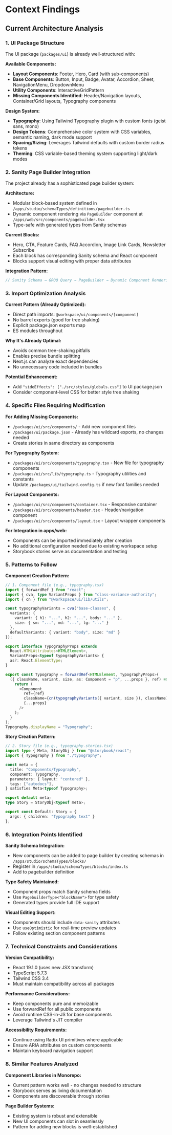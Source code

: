 # Context Findings

## Current Architecture Analysis

### 1. UI Package Structure
The UI package (`packages/ui`) is already well-structured with:

**Available Components:**
- **Layout Components**: Footer, Hero, Card (with sub-components)
- **Base Components**: Button, Input, Badge, Avatar, Accordion, Sheet, NavigationMenu, DropdownMenu
- **Utility Components**: InteractiveGridPattern
- **Missing Components Identified**: Header/Navigation layouts, Container/Grid layouts, Typography components

**Design System:**
- **Typography**: Using Tailwind Typography plugin with custom fonts (geist sans, mono)
- **Design Tokens**: Comprehensive color system with CSS variables, semantic naming, dark mode support
- **Spacing/Sizing**: Leverages Tailwind defaults with custom border radius tokens
- **Theming**: CSS variable-based theming system supporting light/dark modes

### 2. Sanity Page Builder Integration

The project already has a sophisticated page builder system:

**Architecture:**
- Modular block-based system defined in `/apps/studio/schemaTypes/definitions/pagebuilder.ts`
- Dynamic component rendering via `PageBuilder` component at `/apps/web/src/components/pagebuilder.tsx`
- Type-safe with generated types from Sanity schemas

**Current Blocks:**
- Hero, CTA, Feature Cards, FAQ Accordion, Image Link Cards, Newsletter Subscribe
- Each block has corresponding Sanity schema and React component
- Blocks support visual editing with proper data attributes

**Integration Pattern:**
```typescript
// Sanity Schema → GROQ Query → PageBuilder → Dynamic Component Rendering
```

### 3. Import Optimization Analysis

**Current Pattern (Already Optimized):**
- Direct path imports: `@workspace/ui/components/[component]`
- No barrel exports (good for tree shaking)
- Explicit package.json exports map
- ES modules throughout

**Why It's Already Optimal:**
- Avoids common tree-shaking pitfalls
- Enables precise bundle splitting
- Next.js can analyze exact dependencies
- No unnecessary code included in bundles

**Potential Enhancement:**
- Add `"sideEffects": ["./src/styles/globals.css"]` to UI package.json
- Consider component-level CSS for better style tree shaking

### 4. Specific Files Requiring Modification

**For Adding Missing Components:**
- `/packages/ui/src/components/` - Add new component files
- `/packages/ui/package.json` - Already has wildcard exports, no changes needed
- Create stories in same directory as components

**For Typography System:**
- `/packages/ui/src/components/typography.tsx` - New file for typography components
- `/packages/ui/src/lib/typography.ts` - Typography utilities and constants
- Update `/packages/ui/tailwind.config.ts` if new font families needed

**For Layout Components:**
- `/packages/ui/src/components/container.tsx` - Responsive container
- `/packages/ui/src/components/header.tsx` - Header/navigation component
- `/packages/ui/src/components/layout.tsx` - Layout wrapper components

**For Integration in apps/web:**
- Components can be imported immediately after creation
- No additional configuration needed due to existing workspace setup
- Storybook stories serve as documentation and testing

### 5. Patterns to Follow

**Component Creation Pattern:**
```typescript
// 1. Component file (e.g., typography.tsx)
import { forwardRef } from "react";
import { cva, type VariantProps } from "class-variance-authority";
import { cn } from "@workspace/ui/lib/utils";

const typographyVariants = cva("base-classes", {
  variants: {
    variant: { h1: "...", h2: "...", body: "..." },
    size: { sm: "...", md: "...", lg: "..." }
  },
  defaultVariants: { variant: "body", size: "md" }
});

export interface TypographyProps extends 
  React.HTMLAttributes<HTMLElement>,
  VariantProps<typeof typographyVariants> {
  as?: React.ElementType;
}

export const Typography = forwardRef<HTMLElement, TypographyProps>(
  ({ className, variant, size, as: Component = "p", ...props }, ref) => {
    return (
      <Component
        ref={ref}
        className={cn(typographyVariants({ variant, size }), className)}
        {...props}
      />
    );
  }
);
Typography.displayName = "Typography";
```

**Story Creation Pattern:**
```typescript
// 2. Story file (e.g., typography.stories.tsx)
import type { Meta, StoryObj } from "@storybook/react";
import { Typography } from "./typography";

const meta = {
  title: "Components/Typography",
  component: Typography,
  parameters: { layout: "centered" },
  tags: ["autodocs"],
} satisfies Meta<typeof Typography>;

export default meta;
type Story = StoryObj<typeof meta>;

export const Default: Story = {
  args: { children: "Typography text" }
};
```

### 6. Integration Points Identified

**Sanity Schema Integration:**
- New components can be added to page builder by creating schemas in `/apps/studio/schemaTypes/blocks/`
- Register in `/apps/studio/schemaTypes/blocks/index.ts`
- Add to pagebuilder definition

**Type Safety Maintained:**
- Component props match Sanity schema fields
- Use `PagebuilderType<"blockName">` for type safety
- Generated types provide full IDE support

**Visual Editing Support:**
- Components should include `data-sanity` attributes
- Use `useOptimistic` for real-time preview updates
- Follow existing section component patterns

### 7. Technical Constraints and Considerations

**Version Compatibility:**
- React 19.1.0 (uses new JSX transform)
- TypeScript 5.7.3 
- Tailwind CSS 3.4
- Must maintain compatibility across all packages

**Performance Considerations:**
- Keep components pure and memoizable
- Use forwardRef for all public components
- Avoid runtime CSS-in-JS for base components
- Leverage Tailwind's JIT compiler

**Accessibility Requirements:**
- Continue using Radix UI primitives where applicable
- Ensure ARIA attributes on custom components
- Maintain keyboard navigation support

### 8. Similar Features Analyzed

**Component Libraries in Monorepo:**
- Current pattern works well - no changes needed to structure
- Storybook serves as living documentation
- Components are discoverable through stories

**Page Builder Systems:**
- Existing system is robust and extensible
- New UI components can slot in seamlessly
- Pattern for adding new blocks is well-established